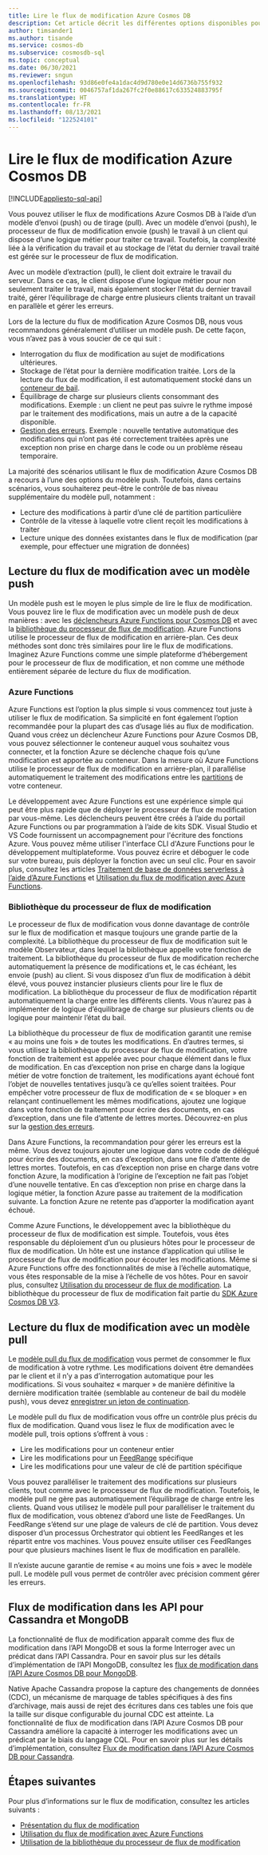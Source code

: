 ```yaml
---
title: Lire le flux de modification Azure Cosmos DB
description: Cet article décrit les différentes options disponibles pour accéder au flux de modification et le lire dans Azure Cosmos DB.
author: timsander1
ms.author: tisande
ms.service: cosmos-db
ms.subservice: cosmosdb-sql
ms.topic: conceptual
ms.date: 06/30/2021
ms.reviewer: sngun
ms.openlocfilehash: 93d86e0fe4a1dac4d9d780e0e14d6736b755f932
ms.sourcegitcommit: 0046757af1da267fc2f0e88617c633524883795f
ms.translationtype: HT
ms.contentlocale: fr-FR
ms.lasthandoff: 08/13/2021
ms.locfileid: "122524101"
---
```

# <a name="reading-azure-cosmos-db-change-feed"></a>Lire le flux de modification Azure Cosmos DB
[!INCLUDE[appliesto-sql-api](includes/appliesto-sql-api.md)]

Vous pouvez utiliser le flux de modifications Azure Cosmos DB à l’aide d’un modèle d’envoi (push) ou de tirage (pull). Avec un modèle d’envoi (push), le processeur de flux de modification envoie (push) le travail à un client qui dispose d’une logique métier pour traiter ce travail. Toutefois, la complexité liée à la vérification du travail et au stockage de l’état du dernier travail traité est gérée sur le processeur de flux de modification.

Avec un modèle d’extraction (pull), le client doit extraire le travail du serveur. Dans ce cas, le client dispose d’une logique métier pour non seulement traiter le travail, mais également stocker l’état du dernier travail traité, gérer l’équilibrage de charge entre plusieurs clients traitant un travail en parallèle et gérer les erreurs.

Lors de la lecture du flux de modification Azure Cosmos DB, nous vous recommandons généralement d’utiliser un modèle push. De cette façon, vous n’avez pas à vous soucier de ce qui suit :

- Interrogation du flux de modification au sujet de modifications ultérieures.
- Stockage de l’état pour la dernière modification traitée. Lors de la lecture du flux de modification, il est automatiquement stocké dans un [conteneur de bail](change-feed-processor.md#components-of-the-change-feed-processor).
- Équilibrage de charge sur plusieurs clients consommant des modifications. Exemple : un client ne peut pas suivre le rythme imposé par le traitement des modifications, mais un autre a de la capacité disponible.
- [Gestion des erreurs](change-feed-processor.md#error-handling). Exemple : nouvelle tentative automatique des modifications qui n’ont pas été correctement traitées après une exception non prise en charge dans le code ou un problème réseau temporaire.

La majorité des scénarios utilisant le flux de modification Azure Cosmos DB a recours à l’une des options du modèle push. Toutefois, dans certains scénarios, vous souhaiterez peut-être le contrôle de bas niveau supplémentaire du modèle pull, notamment :

- Lecture des modifications à partir d’une clé de partition particulière
- Contrôle de la vitesse à laquelle votre client reçoit les modifications à traiter
- Lecture unique des données existantes dans le flux de modification (par exemple, pour effectuer une migration de données)

## <a name="reading-change-feed-with-a-push-model"></a>Lecture du flux de modification avec un modèle push

Un modèle push est le moyen le plus simple de lire le flux de modification. Vous pouvez lire le flux de modification avec un modèle push de deux manières : avec les [déclencheurs Azure Functions pour Cosmos DB](change-feed-functions.md) et avec la [bibliothèque du processeur de flux de modification](change-feed-processor.md). Azure Functions utilise le processeur de flux de modification en arrière-plan. Ces deux méthodes sont donc très similaires pour lire le flux de modifications. Imaginez Azure Functions comme une simple plateforme d’hébergement pour le processeur de flux de modification, et non comme une méthode entièrement séparée de lecture du flux de modification.

### <a name="azure-functions"></a>Azure Functions

Azure Functions est l’option la plus simple si vous commencez tout juste à utiliser le flux de modification. Sa simplicité en font également l’option recommandée pour la plupart des cas d’usage liés au flux de modification. Quand vous créez un déclencheur Azure Functions pour Azure Cosmos DB, vous pouvez sélectionner le conteneur auquel vous souhaitez vous connecter, et la fonction Azure se déclenche chaque fois qu’une modification est apportée au conteneur. Dans la mesure où Azure Functions utilise le processeur de flux de modification en arrière-plan, il parallélise automatiquement le traitement des modifications entre les [partitions](partitioning-overview.md) de votre conteneur.

Le développement avec Azure Functions est une expérience simple qui peut être plus rapide que de déployer le processeur de flux de modification par vous-même. Les déclencheurs peuvent être créés à l’aide du portail Azure Functions ou par programmation à l’aide de kits SDK. Visual Studio et VS Code fournissent un accompagnement pour l'écriture des fonctions Azure. Vous pouvez même utiliser l'interface CLI d'Azure Functions pour le développement multiplateforme. Vous pouvez écrire et déboguer le code sur votre bureau, puis déployer la fonction avec un seul clic. Pour en savoir plus, consultez les articles [Traitement de base de données serverless à l’aide d’Azure Functions](serverless-computing-database.md) et [Utilisation du flux de modification avec Azure Functions](change-feed-functions.md).

### <a name="change-feed-processor-library"></a>Bibliothèque du processeur de flux de modification

Le processeur de flux de modification vous donne davantage de contrôle sur le flux de modification et masque toujours une grande partie de la complexité. La bibliothèque du processeur de flux de modification suit le modèle Observateur, dans lequel la bibliothèque appelle votre fonction de traitement. La bibliothèque du processeur de flux de modification recherche automatiquement la présence de modifications et, le cas échéant, les envoie (push) au client. Si vous disposez d’un flux de modification à débit élevé, vous pouvez instancier plusieurs clients pour lire le flux de modification. La bibliothèque du processeur de flux de modification répartit automatiquement la charge entre les différents clients. Vous n’aurez pas à implémenter de logique d’équilibrage de charge sur plusieurs clients ou de logique pour maintenir l’état du bail.

La bibliothèque du processeur de flux de modification garantit une remise « au moins une fois » de toutes les modifications. En d’autres termes, si vous utilisez la bibliothèque du processeur de flux de modification, votre fonction de traitement est appelée avec pour chaque élément dans le flux de modification. En cas d’exception non prise en charge dans la logique métier de votre fonction de traitement, les modifications ayant échoué font l’objet de nouvelles tentatives jusqu’à ce qu’elles soient traitées. Pour empêcher votre processeur de flux de modification de « se bloquer » en relançant continuellement les mêmes modifications, ajoutez une logique dans votre fonction de traitement pour écrire des documents, en cas d’exception, dans une file d’attente de lettres mortes. Découvrez-en plus sur la [gestion des erreurs](change-feed-processor.md#error-handling).

Dans Azure Functions, la recommandation pour gérer les erreurs est la même. Vous devez toujours ajouter une logique dans votre code de délégué pour écrire des documents, en cas d’exception, dans une file d’attente de lettres mortes. Toutefois, en cas d’exception non prise en charge dans votre fonction Azure, la modification à l’origine de l’exception ne fait pas l’objet d’une nouvelle tentative. En cas d’exception non prise en charge dans la logique métier, la fonction Azure passe au traitement de la modification suivante. La fonction Azure ne retente pas d’apporter la modification ayant échoué.

Comme Azure Functions, le développement avec la bibliothèque du processeur de flux de modification est simple. Toutefois, vous êtes responsable du déploiement d’un ou plusieurs hôtes pour le processeur de flux de modification. Un hôte est une instance d’application qui utilise le processeur de flux de modification pour écouter les modifications. Même si Azure Functions offre des fonctionnalités de mise à l’échelle automatique, vous êtes responsable de la mise à l’échelle de vos hôtes. Pour en savoir plus, consultez [Utilisation du processeur de flux de modification](change-feed-processor.md#dynamic-scaling). La bibliothèque du processeur de flux de modification fait partie du [SDK Azure Cosmos DB V3](https://github.com/Azure/azure-cosmos-dotnet-v3).

## <a name="reading-change-feed-with-a-pull-model"></a>Lecture du flux de modification avec un modèle pull

Le [modèle pull du flux de modification](change-feed-pull-model.md) vous permet de consommer le flux de modification à votre rythme. Les modifications doivent être demandées par le client et il n’y a pas d’interrogation automatique pour les modifications. Si vous souhaitez « marquer » de manière définitive la dernière modification traitée (semblable au conteneur de bail du modèle push), vous devez [enregistrer un jeton de continuation](change-feed-pull-model.md#saving-continuation-tokens).

Le modèle pull du flux de modification vous offre un contrôle plus précis du flux de modification. Quand vous lisez le flux de modification avec le modèle pull, trois options s’offrent à vous :

- Lire les modifications pour un conteneur entier
- Lire les modifications pour un [FeedRange](change-feed-pull-model.md#using-feedrange-for-parallelization) spécifique
- Lire les modifications pour une valeur de clé de partition spécifique

Vous pouvez paralléliser le traitement des modifications sur plusieurs clients, tout comme avec le processeur de flux de modification. Toutefois, le modèle pull ne gère pas automatiquement l’équilibrage de charge entre les clients. Quand vous utilisez le modèle pull pour paralléliser le traitement du flux de modification, vous obtenez d’abord une liste de FeedRanges. Un FeedRange s’étend sur une plage de valeurs de clé de partition. Vous devez disposer d’un processus Orchestrator qui obtient les FeedRanges et les répartit entre vos machines. Vous pouvez ensuite utiliser ces FeedRanges pour que plusieurs machines lisent le flux de modification en parallèle.

Il n’existe aucune garantie de remise « au moins une fois » avec le modèle pull. Le modèle pull vous permet de contrôler avec précision comment gérer les erreurs.

## <a name="change-feed-in-apis-for-cassandra-and-mongodb"></a>Flux de modification dans les API pour Cassandra et MongoDB

La fonctionnalité de flux de modification apparaît comme des flux de modification dans l’API MongoDB et sous la forme Interroger avec un prédicat dans l’API Cassandra. Pour en savoir plus sur les détails d’implémentation de l’API MongoDB, consultez les [flux de modification dans l’API Azure Cosmos DB pour MongoDB](mongodb/change-streams.md).

Native Apache Cassandra propose la capture des changements de données (CDC), un mécanisme de marquage de tables spécifiques à des fins d’archivage, mais aussi de rejet des écritures dans ces tables une fois que la taille sur disque configurable du journal CDC est atteinte. La fonctionnalité de flux de modification dans l’API Azure Cosmos DB pour Cassandra améliore la capacité à interroger les modifications avec un prédicat par le biais du langage CQL. Pour en savoir plus sur les détails d’implémentation, consultez [Flux de modification dans l’API Azure Cosmos DB pour Cassandra](cassandra/cassandra-change-feed.md).

## <a name="next-steps"></a>Étapes suivantes

Pour plus d’informations sur le flux de modification, consultez les articles suivants :

* [Présentation du flux de modification](change-feed.md)
* [Utilisation du flux de modification avec Azure Functions](change-feed-functions.md)
* [Utilisation de la bibliothèque du processeur de flux de modification](change-feed-processor.md)
